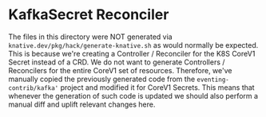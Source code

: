# KafkaSecret Reconciler

The files in this directory were NOT generated via
`knative.dev/pkg/hack/generate-knative.sh` as would normally be expected.  This
is because we're creating a Controller / Reconciler for the K8S CoreV1 Secret
instead of a CRD.  We do not want to generate Controllers / Reconcilers for the
entire CoreV1 set of resources.  Therefore, we've manually copied the previously
generated code from the `eventing-contrib/kafka'` project and modified it for
CoreV1 Secrets.  This means that whenever the generation of such code is updated
we should also perform a manual diff and uplift relevant changes here.
